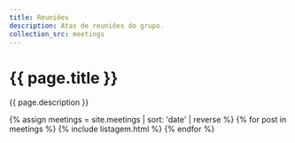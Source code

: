 ```yaml
---
title: Reuniões
description: Atas de reuniões do grupo.
collection_src: meetings
---
```


# {{ page.title }}
{{ page.description }}

{% assign meetings = site.meetings | sort: 'date' | reverse %}
{% for post in meetings %}
{% include listagem.html %}
{% endfor %}
